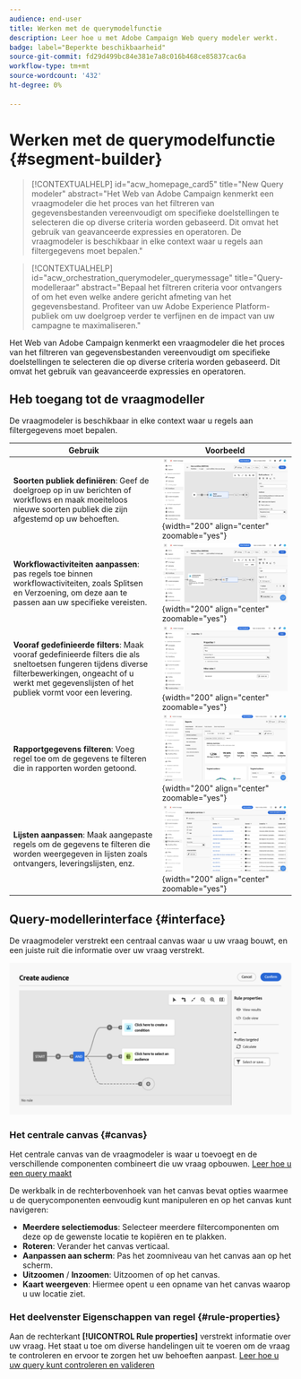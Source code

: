 ```yaml
---
audience: end-user
title: Werken met de querymodelfunctie
description: Leer hoe u met Adobe Campaign Web query modeler werkt.
badge: label="Beperkte beschikbaarheid"
source-git-commit: fd29d499bc84e381e7a8c016b468ce85837cac6a
workflow-type: tm+mt
source-wordcount: '432'
ht-degree: 0%

---
```


# Werken met de querymodelfunctie {#segment-builder}


>[!CONTEXTUALHELP]
>id="acw_homepage_card5"
>title="New Query modeler"
>abstract="Het Web van Adobe Campaign kenmerkt een vraagmodeler die het proces van het filtreren van gegevensbestanden vereenvoudigt om specifieke doelstellingen te selecteren die op diverse criteria worden gebaseerd. Dit omvat het gebruik van geavanceerde expressies en operatoren. De vraagmodeler is beschikbaar in elke context waar u regels aan filtergegevens moet bepalen."

>[!CONTEXTUALHELP]
>id="acw_orchestration_querymodeler_querymessage"
>title="Query-modelleraar"
>abstract="Bepaal het filtreren criteria voor ontvangers of om het even welke andere gericht afmeting van het gegevensbestand. Profiteer van uw Adobe Experience Platform-publiek om uw doelgroep verder te verfijnen en de impact van uw campagne te maximaliseren."

Het Web van Adobe Campaign kenmerkt een vraagmodeler die het proces van het filtreren van gegevensbestanden vereenvoudigt om specifieke doelstellingen te selecteren die op diverse criteria worden gebaseerd. Dit omvat het gebruik van geavanceerde expressies en operatoren.

## Heb toegang tot de vraagmodeller

De vraagmodeler is beschikbaar in elke context waar u regels aan filtergegevens moet bepalen.

| Gebruik | Voorbeeld |
|  ---  |  ---  |
| **Soorten publiek definiëren**: Geef de doelgroep op in uw berichten of workflows en maak moeiteloos nieuwe soorten publiek die zijn afgestemd op uw behoeften. | ![](assets/access-audience.png){width="200" align="center" zoomable="yes"} |
| **Workflowactiviteiten aanpassen**: pas regels toe binnen workflowactiviteiten, zoals Splitsen en Verzoening, om deze aan te passen aan uw specifieke vereisten. | ![](assets/access-workflow.png){width="200" align="center" zoomable="yes"} |
| **Vooraf gedefinieerde filters**: Maak vooraf gedefinieerde filters die als sneltoetsen fungeren tijdens diverse filterbewerkingen, ongeacht of u werkt met gegevenslijsten of het publiek vormt voor een levering. | ![](assets/access-predefined-filter.png){width="200" align="center" zoomable="yes"} |
| **Rapportgegevens filteren**: Voeg regel toe om de gegevens te filteren die in rapporten worden getoond. | ![](assets/access-reports.png){width="200" align="center" zoomable="yes"} |
| **Lijsten aanpassen**: Maak aangepaste regels om de gegevens te filteren die worden weergegeven in lijsten zoals ontvangers, leveringslijsten, enz. | ![](assets/access-lists.png){width="200" align="center" zoomable="yes"} |

<!--**Dynamize content**: make your content dynamic by creating conditions that define which content should be displayed to different recipients, ensuring personalized and relevant messaging.

+++Example

![](assets/access-audience.png)

 +++
-->

## Query-modellerinterface {#interface}

De vraagmodeler verstrekt een centraal canvas waar u uw vraag bouwt, en een juiste ruit die informatie over uw vraag verstrekt.

![](assets/query-interface.png)

### Het centrale canvas {#canvas}

Het centrale canvas van de vraagmodeler is waar u toevoegt en de verschillende componenten combineert die uw vraag opbouwen. [Leer hoe u een query maakt](build-query.md)

De werkbalk in de rechterbovenhoek van het canvas bevat opties waarmee u de querycomponenten eenvoudig kunt manipuleren en op het canvas kunt navigeren:

* **Meerdere selectiemodus**: Selecteer meerdere filtercomponenten om deze op de gewenste locatie te kopiëren en te plakken.
* **Roteren**: Verander het canvas verticaal.
* **Aanpassen aan scherm**: Pas het zoomniveau van het canvas aan op het scherm.
* **Uitzoomen** / **Inzoomen**: Uitzoomen of op het canvas.
* **Kaart weergeven**: Hiermee opent u een opname van het canvas waarop u uw locatie ziet.

### Het deelvenster Eigenschappen van regel {#rule-properties}

Aan de rechterkant **[!UICONTROL Rule properties]** verstrekt informatie over uw vraag. Het staat u toe om diverse handelingen uit te voeren om de vraag te controleren en ervoor te zorgen het uw behoeften aanpast. [Leer hoe u uw query kunt controleren en valideren](build-query.md#check-and-validate-your-query)
